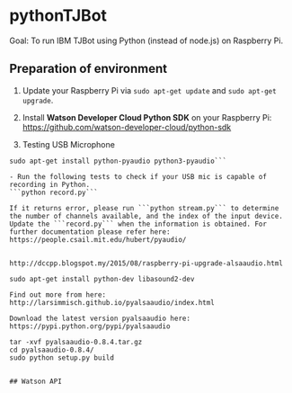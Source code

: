 # pythonTJBot

Goal: To run IBM TJBot using Python (instead of node.js) on Raspberry Pi.

## Preparation of environment

1) Update your Raspberry Pi via ```sudo apt-get update``` and ```sudo apt-get upgrade```.

2) Install **Watson Developer Cloud Python SDK** on your Raspberry Pi: https://github.com/watson-developer-cloud/python-sdk

3) Testing USB Microphone 

```sudo apt-get install portaudio19-dev python-all-dev
sudo apt-get install python-pyaudio python3-pyaudio```

- Run the following tests to check if your USB mic is capable of recording in Python. 
```python record.py```

If it returns error, please run ```python stream.py``` to determine the number of channels available, and the index of the input device. Update the ```record.py``` when the information is obtained. For further documentation please refer here: https://people.csail.mit.edu/hubert/pyaudio/


http://dccpp.blogspot.my/2015/08/raspberry-pi-upgrade-alsaaudio.html

sudo apt-get install python-dev libasound2-dev

Find out more from here: http://larsimmisch.github.io/pyalsaaudio/index.html

Download the latest version pyalsaaudio here: https://pypi.python.org/pypi/pyalsaaudio

tar -xvf pyalsaaudio-0.8.4.tar.gz
cd pyalsaaudio-0.8.4/
sudo python setup.py build


## Watson API
